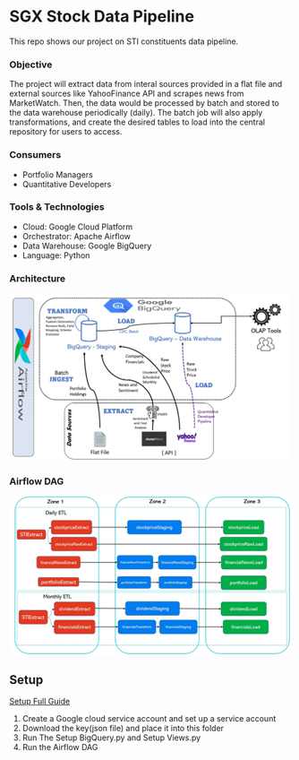 # SGX Stock Data Pipeline
This repo shows our project on STI constituents data pipeline.

### Objective
The project will extract data from interal sources provided in a flat file and external sources like YahooFinance API and scrapes news from MarketWatch. Then, the data would be processed by batch and stored to the data warehouse periodically (daily). The batch job will also apply transformations, and create the desired tables to load into the central repository for users to access.

### Consumers
- Portfolio Managers
- Quantitative Developers

### Tools & Technologies
- Cloud: Google Cloud Platform
- Orchestrator: Apache Airflow
- Data Warehouse: Google BigQuery
- Language: Python

### Architecture
![Pipeline](https://github.com/calvenjs/SGXStockDataPipeline/blob/main/images/pipeline_architecture.JPG)


### Airflow DAG
![Airflow Dependency](https://github.com/calvenjs/SGXStockDataPipeline/blob/main/images/airflow_dag.JPG)

## Setup
[Setup Full Guide](https://docs.google.com/document/d/16P-mJLdfNc8EPg8126i3VaNIoV9kEAhqdbCzCAXj6LU/edit)
1. Create a Google cloud service account and set up a service account
2. Download the key(json file) and place it into this folder
3. Run The Setup BigQuery.py and Setup Views.py
4. Run the Airflow DAG
